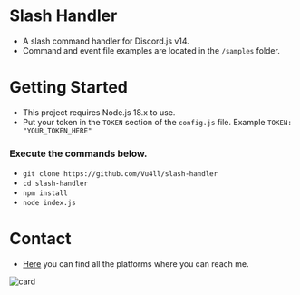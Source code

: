 # Slash Handler

- A slash command handler for Discord.js v14.
- Command and event file examples are located in the `/samples` folder.

# Getting Started

- This project requires Node.js 18.x to use.
- Put your token in the `TOKEN` section of the `config.js` file. Example `TOKEN: "YOUR_TOKEN_HERE"`

### Execute the commands below.
- `git clone https://github.com/Vu4ll/slash-handler`
- `cd slash-handler`
- `npm install`
- `node index.js`

# Contact

- [Here](https://vu4ll.com.tr/) you can find all the platforms where you can reach me.

![card](https://discord.c99.nl/widget/theme-3/269480080823025664.png)
